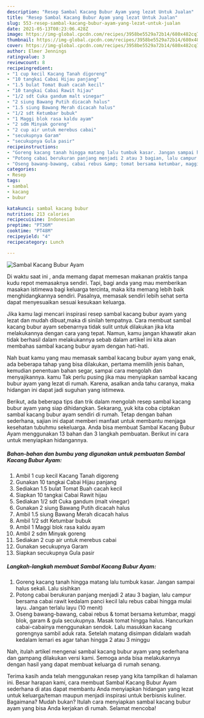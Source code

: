 ```yaml
---
description: "Resep Sambal Kacang Bubur Ayam yang lezat Untuk Jualan"
title: "Resep Sambal Kacang Bubur Ayam yang lezat Untuk Jualan"
slug: 553-resep-sambal-kacang-bubur-ayam-yang-lezat-untuk-jualan
date: 2021-05-13T08:23:06.428Z
image: https://img-global.cpcdn.com/recipes/3958be5529a72b14/680x482cq70/sambal-kacang-bubur-ayam-foto-resep-utama.jpg
thumbnail: https://img-global.cpcdn.com/recipes/3958be5529a72b14/680x482cq70/sambal-kacang-bubur-ayam-foto-resep-utama.jpg
cover: https://img-global.cpcdn.com/recipes/3958be5529a72b14/680x482cq70/sambal-kacang-bubur-ayam-foto-resep-utama.jpg
author: Elmer Jennings
ratingvalue: 3
reviewcount: 8
recipeingredient:
- "1 cup kecil Kacang Tanah digoreng"
- "10 tangkai Cabai Hijau panjang"
- "1.5 bulat Tomat Buah cacah kecil"
- "10 tangkai Cabai Rawit hijau"
- "1/2 sdt Cuka gandum malt vinegar"
- "2 siung Bawang Putih dicacah halus"
- "1.5 siung Bawang Merah dicacah halus"
- "1/2 sdt Ketumbar bubuk"
- "1 Maggi blok rasa kaldu ayam"
- "2 sdm Minyak goreng"
- "2 cup air untuk merebus cabai"
- "secukupnya Garam"
- "secukupnya Gula pasir"
recipeinstructions:
- "Goreng kacang tanah hingga matang lalu tumbuk kasar. Jangan sampai halus sekali. Lalu sisihkan"
- "Potong cabai berukuran panjang menjadi 2 atau 3 bagian, lalu campur bersama cabai rawit kedalam panci kecil lalu rebus cabai hingga mulai layu. Jangan terlalu layu (10 menit)"
- "Oseng bawang-bawang, cabai rebus &amp; tomat bersama ketumbar, maggi blok, garam &amp; gula secukupnya. Masak tomat hingga halus. Hancurkan cabai-cabainya menggunakan sendok. Lalu masukkan kacang gorengnya sambil aduk rata. Setelah matang disimpan didalam wadah kedalam lemari es agar tahan hingga 2 atau 3 minggu"
categories:
- Resep
tags:
- sambal
- kacang
- bubur

katakunci: sambal kacang bubur 
nutrition: 213 calories
recipecuisine: Indonesian
preptime: "PT36M"
cooktime: "PT48M"
recipeyield: "4"
recipecategory: Lunch

---
```



![Sambal Kacang Bubur Ayam](https://img-global.cpcdn.com/recipes/3958be5529a72b14/680x482cq70/sambal-kacang-bubur-ayam-foto-resep-utama.jpg)

Di waktu  saat ini , anda memang dapat memesan makanan praktis tanpa kudu repot memasaknya sendiri. Tapi, bagi anda yang mau memberikan masakan istimewa bagi keluarga tercinta, maka kita memang lebih baik menghidangkannya sendiri. Pasalnya, memasak sendiri lebih sehat serta dapat menyesuaikan sesuai kesukaan keluarga.

Jika kamu lagi mencari inspirasi resep sambal kacang bubur ayam yang lezat dan mudah dibuat,maka di sinilah tempatnya. Cara membuat sambal kacang bubur ayam  sebenarnya tidak sulit untuk dilakukan jika kita melakukannya dengan cara yang tepat. Namun, kamu jangan khawatir akan tidak berhasil dalam melakukannya 
sebab dalam artikel ini kita akan membahas sambal kacang bubur ayam dengan hati-hati.  



Nah buat kamu yang mau memasak sambal kacang bubur ayam yang enak, ada beberapa tahap yang bisa dilakukan, pertama memilih jenis bahan, kemudian penentuan bahan segar, sampai cara mengolah dan menyajikannya. kamu Tak perlu pusing jika mau menyiapkan sambal kacang bubur ayam yang lezat di rumah. Karena, asalkan anda  tahu caranya, maka hidangan ini dapat jadi suguhan yang istimewa.

Berikut, ada beberapa tips dan trik dalam mengolah resep sambal kacang bubur ayam yang siap dihidangkan. Sekarang, yuk kita coba ciptakan sambal kacang bubur ayam sendiri di rumah. Tetap dengan bahan sederhana, sajian ini dapat memberi manfaat untuk membantu menjaga kesehatan tubuhmu sekeluarga. Anda bisa membuat Sambal Kacang Bubur Ayam menggunakan 13 bahan dan 3 langkah pembuatan. Berikut ini cara untuk menyiapkan hidangannya.

<!--inarticleads1-->

##### Bahan-bahan dan bumbu yang digunakan untuk pembuatan Sambal Kacang Bubur Ayam:

1. Ambil 1 cup kecil Kacang Tanah digoreng
1. Gunakan 10 tangkai Cabai Hijau panjang
1. Sediakan 1.5 bulat Tomat Buah cacah kecil
1. Siapkan 10 tangkai Cabai Rawit hijau
1. Sediakan 1/2 sdt Cuka gandum (malt vinegar)
1. Gunakan 2 siung Bawang Putih dicacah halus
1. Ambil 1.5 siung Bawang Merah dicacah halus
1. Ambil 1/2 sdt Ketumbar bubuk
1. Ambil 1 Maggi blok rasa kaldu ayam
1. Ambil 2 sdm Minyak goreng
1. Sediakan 2 cup air untuk merebus cabai
1. Gunakan secukupnya Garam
1. Siapkan secukupnya Gula pasir




<!--inarticleads2-->

##### Langkah-langkah membuat Sambal Kacang Bubur Ayam:

1. Goreng kacang tanah hingga matang lalu tumbuk kasar. Jangan sampai halus sekali. Lalu sisihkan
1. Potong cabai berukuran panjang menjadi 2 atau 3 bagian, lalu campur bersama cabai rawit kedalam panci kecil lalu rebus cabai hingga mulai layu. Jangan terlalu layu (10 menit)
1. Oseng bawang-bawang, cabai rebus &amp; tomat bersama ketumbar, maggi blok, garam &amp; gula secukupnya. Masak tomat hingga halus. Hancurkan cabai-cabainya menggunakan sendok. Lalu masukkan kacang gorengnya sambil aduk rata. Setelah matang disimpan didalam wadah kedalam lemari es agar tahan hingga 2 atau 3 minggu




Nah, itulah artikel mengenai  sambal kacang bubur ayam  yang sederhana dan gampang dilakukan versi kami. Semoga anda bisa melakukannya dengan hasil yang dapat membuat keluarga di rumah senang. 

Terima kasih anda telah menggunakan resep yang kita tampilkan di halaman ini. Besar harapan kami, cara membuat  Sambal Kacang Bubur Ayam sederhana di atas dapat membantu Anda menyiapkan hidangan yang lezat untuk keluarga/teman maupun menjadi inspirasi untuk berbisnis kuliner. Bagaimana? Mudah bukan? Itulah cara menyiapkan sambal kacang bubur ayam yang bisa Anda kerjakan di rumah. Selamat mencoba!

